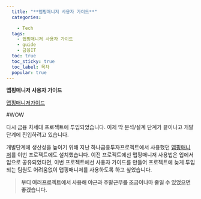 ```yaml
---
  title: "**맵핑매니저 사용자 가이드**"
  categories:

    - Tech
  tags: 
    - 맵핑매니저 사용자 가이드
    - guide
    - 금융IT
  toc: true
  toc_sticky: true
  toc_label: 목차
  popular: true
---
```


**맵핑매니저 사용자 가이드**

[맵핑매니저가이드](https://drive.google.com/file/d/1YzIn5ms8K06ShJF9gUuycriIfl11m3BT/view?usp=sharing)

#WOW

다시 금융 차세대 프로젝트에 투입되었습니다. 이제 막 분석/설계 단계가 끝이나고 개발단계에 진입하려고 있습니다.

개발단계에 생산성을 높이기 위해 지난 하나금융투자프로젝트에서 사용했던 [맵핑매니저](http://www.py0777.com/mappingmanager-3/)를 이번 프로젝트에도 설치했습니다. 이전 프로젝트에선 맵핑매니저 사용법은 입에서 입으로 공유되었다면, 이번 프로젝트에선 사용자 가이드를 만들어 프로젝트에 늦게 투입되는 팀원도 어려움없이 맵핑매니저를 사용하도록 하고 싶었습니다.

> **부디 여러프로젝트에서 사용해 야근과 주말근무를 조금이나마 줄일 수 있었으면 좋겠습니다.**